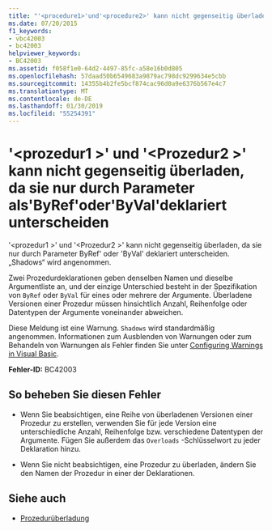 ```yaml
---
title: "'<procedure1>'und'<procedure2>' kann nicht gegenseitig überladen, da sie nur durch Parameter als'ByRef'oder'ByVal'deklariert unterscheiden"
ms.date: 07/20/2015
f1_keywords:
- vbc42003
- bc42003
helpviewer_keywords:
- BC42003
ms.assetid: f058f1e0-64d2-4497-85fc-a58e16b0d805
ms.openlocfilehash: 57daad50b6549683a9879ac798dc9299634e5cbb
ms.sourcegitcommit: 14355b4b2fe5bcf874cac96d0a9e6376b567e4c7
ms.translationtype: MT
ms.contentlocale: de-DE
ms.lasthandoff: 01/30/2019
ms.locfileid: "55254391"
---
```

# <a name="procedure1-and-procedure2-cannot-overload-each-other-because-they-differ-only-by-parameters-declared-byref-or-byval"></a>'\<prozedur1 >' und '\<Prozedur2 >' kann nicht gegenseitig überladen, da sie nur durch Parameter als'ByRef'oder'ByVal'deklariert unterscheiden
'\<prozedur1 >' und '\<Prozedur2 >' kann nicht gegenseitig überladen, da sie nur durch Parameter ByRef' oder 'ByVal' deklariert unterscheiden. „Shadows“ wird angenommen.  
  
 Zwei Prozedurdeklarationen geben denselben Namen und dieselbe Argumentliste an, und der einzige Unterschied besteht in der Spezifikation von `ByRef` oder `ByVal` für eines oder mehrere der Argumente. Überladene Versionen einer Prozedur müssen hinsichtlich Anzahl, Reihenfolge oder Datentypen der Argumente voneinander abweichen.  
  
 Diese Meldung ist eine Warnung. `Shadows` wird standardmäßig angenommen. Informationen zum Ausblenden von Warnungen oder zum Behandeln von Warnungen als Fehler finden Sie unter [Configuring Warnings in Visual Basic](/visualstudio/ide/configuring-warnings-in-visual-basic).  
  
 **Fehler-ID:** BC42003  
  
## <a name="to-correct-this-error"></a>So beheben Sie diesen Fehler  
  
-   Wenn Sie beabsichtigen, eine Reihe von überladenen Versionen einer Prozedur zu erstellen, verwenden Sie für jede Version eine unterschiedliche Anzahl, Reihenfolge bzw. verschiedene Datentypen der Argumente. Fügen Sie außerdem das `Overloads` -Schlüsselwort zu jeder Deklaration hinzu.  
  
-   Wenn Sie nicht beabsichtigen, eine Prozedur zu überladen, ändern Sie den Namen der Prozedur in einer der Deklarationen.  
  
## <a name="see-also"></a>Siehe auch
- [Prozedurüberladung](../../visual-basic/programming-guide/language-features/procedures/procedure-overloading.md)
